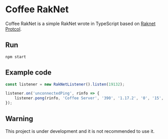# Coffee RakNet
Coffee RakNet is a simple RakNet wrote in TypeScript based on [Raknet Protcol]("https://wiki.vg/Raknet_Protocol").

## Run
``` text
npm start
```

## Example code
``` javascript
const listener = new RakNetListener().listen(19132);

listener.on('unconnectedPing', rinfo => {
    listener.pong(rinfo, 'Coffee Server', '390', '1.17.2', '0', '15', '19132');
});
```

## Warning
This project is under development and it is not recommended to use it.